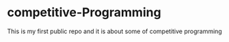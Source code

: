 # competitive-Programming

This is my first public repo and it is about some of competitive programming
